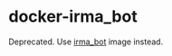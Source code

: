 # docker-irma_bot

Deprecated. Use [irma_bot](https://cloud.docker.com/u/kaktuss/repository/docker/kaktuss/irma_bot) image instead.
